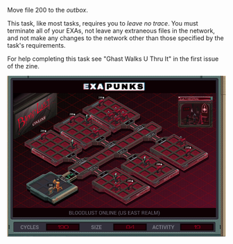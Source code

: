 Move file 200 to the *outbox*.

This task, like most tasks, requires you to _leave no trace_. You must terminate all of your EXAs, not leave any extraneous files in the network, and not make any changes to the network other than those specified by the task's requirements.

For help completing this task see "Ghast Walks U Thru It" in the first issue of the zine.

![Solution](https://github.com/shaisimel/Exapunks/blob/master/Epliogue/01%20-%20Bloodlust%20Online/EXAPUNKS%20-%20Bloodlust%20Online%20(190%2C%2084%2C%2019%2C%202019-02-25-20-55-55).gif)
